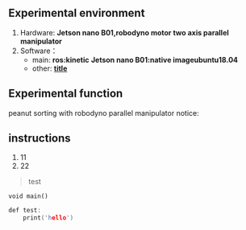 ## Experimental environment
1. Hardware:
    **Jetson nano B01,robodyno motor two axis parallel manipulator**
2. Software：
    - main:
        **ros:kinetic**
        **Jetson nano B01:native imageubuntu18.04**
    - other:
        **[title](https://www.baidu.com)**

## Experimental function
   peanut sorting with robodyno parallel manipulator
   notice:

## instructions
    

1. 11
2. 22

> test

`void main()`

``` c++
def test:
    print('hello')

```